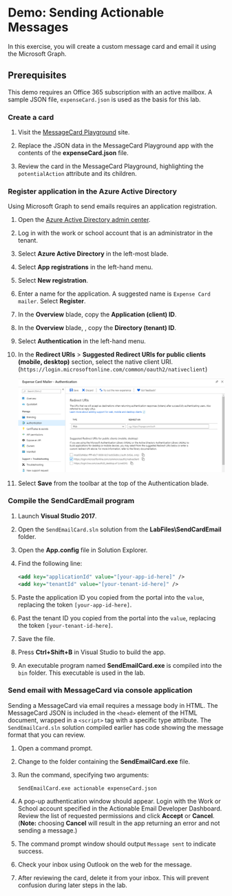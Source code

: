 # Demo: Sending Actionable Messages

In this exercise, you will create a custom message card and email it using the Microsoft Graph.

## Prerequisites

This demo requires an Office 365 subscription with an active mailbox. A sample JSON file, `expenseCard.json` is used as the basis for this lab.

### Create a card

1. Visit the [MessageCard Playground](https://messagecardplayground.azurewebsites.net/) site.

1. Replace the JSON data in the MessageCard Playground app with the contents of the **expenseCard.json** file.

1. Review the card in the MessageCard Playground, highlighting the `potentialAction` attribute and its children.

### Register application in the Azure Active Directory

Using Microsoft Graph to send emails requires an application registration.

1. Open the [Azure Active Directory admin center](https://aad.portal.azure.com).

1. Log in with the work or school account that is an administrator in the tenant.

1. Select **Azure Active Directory** in the left-most blade.

1. Select **App registrations** in the left-hand menu.

1. Select **New registration**.

1. Enter a name for the application. A suggested name is `Expense Card mailer`. Select **Register**.

1. In the **Overview** blade, copy the **Application (client) ID**.

1. In the **Overview** blade, , copy the **Directory (tenant) ID**.

1. Select **Authentication** in the left-hand menu.

1. In the **Redirect URIs** > **Suggested Redirect URIs for public clients (mobile, desktop)** section, select the native client URI. (`https://login.microsoftonline.com/common/oauth2/nativeclient`)

    ![Screenshot of application registration showing the Redirect URIs](../../Images/Exercise2-01.png)

1. Select **Save** from the toolbar at the top of the Authentication blade.

### Compile the SendCardEmail program

1. Launch **Visual Studio 2017**.

1. Open the `SendEmailCard.sln` solution from the **LabFiles\SendCardEmail** folder.

1. Open the **App.config** file in Solution Explorer.

1. Find the following line:

    ```xml
    <add key="applicationId" value="[your-app-id-here]" />
    <add key="tenantId" value="[your-tenant-id-here]" />
    ```

1. Paste the application ID you copied from the portal into the `value`, replacing the token `[your-app-id-here]`.

1. Past the tenant ID you copied from the portal into the `value`, replacing the token `[your-tenant-id-here]`.

1. Save the file.

1. Press **Ctrl+Shift+B** in Visual Studio to build the app.

1. An executable program named **SendEmailCard.exe** is compiled into the `bin` folder. This executable is used in the lab.

### Send email with MessageCard via console application

Sending a MessageCard via email requires a message body in HTML. The MessageCard JSON is included in the `<head>` element of the HTML document, wrapped in a `<script>` tag with a specific type attribute. The `SendEmailCard.sln` solution compiled earlier has code showing the message format that you can review.

1. Open a command prompt.

1. Change to the folder containing the **SendEmailCard.exe** file.

1. Run the command, specifying two arguments:

    ```shell
    SendEmailCard.exe actionable expenseCard.json
    ```

1. A pop-up authentication window should appear. Login with the Work or School  account specified in the Actionable Email Developer Dashboard. Review the list of requested permissions and click **Accept** or **Cancel**. (**Note:** choosing **Cancel** will result in the app returning an error and not sending a message.)

1. The command prompt window should output `Message sent` to indicate success.

1. Check your inbox using Outlook on the web for the message.

1. After reviewing the card, delete it from your inbox. This will prevent confusion during later steps in the lab.
